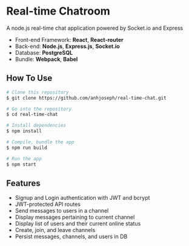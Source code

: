 # Real-time Chatroom
A node.js real-time chat application powered by Socket.io and Express

* Front-end Framework: **React**, **React-router**
* Back-end: **Node.js**, **Express.js**, **Socket.io**
* Database: **PostgreSQL**
* Bundle: **Webpack**, **Babel**

## How To Use
```bash
# Clone this repository
$ git clone https://github.com/anhjoseph/real-time-chat.git

# Go into the repository
$ cd real-time-chat

# Install dependencies
$ npm install

# Compile, bundle the app
$ npm run build

# Run the app
$ npm start
```

## Features
* Signup and Login authentication with JWT and bcrypt
* JWT-protected API routes
* Send messages to users in a channel
* Display messages pertaining to current channel
* Display list of users and their current online status
* Create, join, and leave channels
* Persist messages, channels, and users in DB
